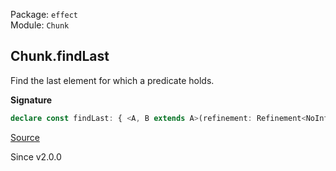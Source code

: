 Package: `effect`<br />
Module: `Chunk`<br />

## Chunk.findLast

Find the last element for which a predicate holds.

**Signature**

```ts
declare const findLast: { <A, B extends A>(refinement: Refinement<NoInfer<A>, B>): (self: Chunk<A>) => Option<B>; <A>(predicate: Predicate<NoInfer<A>>): (self: Chunk<A>) => Option<A>; <A, B extends A>(self: Chunk<A>, refinement: Refinement<A, B>): Option<B>; <A>(self: Chunk<A>, predicate: Predicate<A>): Option<A>; }
```

[Source](https://github.com/Effect-TS/effect/tree/main/packages/effect/src/Chunk.ts#L1370)

Since v2.0.0